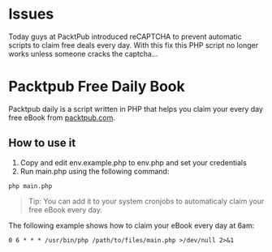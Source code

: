 Issues
=======
Today guys at PacktPub introduced reCAPTCHA to prevent automatic scripts to claim free deals every day. With this fix this PHP script no longer works unless someone cracks the captcha...

Packtpub Free Daily Book
=================================

Packtpub daily is a script written in PHP that helps you claim your every day free eBook from [packtpub.com](https://www.packtpub.com/packt/offers/free-learning).

## How to use it
1. Copy and edit env.example.php to env.php and set your credentials
2. Run main.php using the following command:
```
php main.php
```
> Tip: You can add it to your system cronjobs to automaticaly claim your free eBook every day.

The following example shows how to claim your eBook every day at 6am:

```
0 6 * * * /usr/bin/php /path/to/files/main.php >/dev/null 2>&1